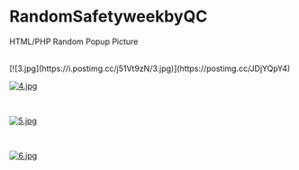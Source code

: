 # RandomSafetyweekbyQC
HTML/PHP Random Popup Picture

<br>
[![3.jpg](https://i.postimg.cc/j51Vt9zN/3.jpg)](https://postimg.cc/JDjYQpY4)

<br>

[![4.jpg](https://i.postimg.cc/6Q3tKCDk/4.jpg)](https://postimg.cc/mP00N1Zj)

<br>

[![5.jpg](https://i.postimg.cc/8C9QV9dv/5.jpg)](https://postimg.cc/cKR5RDb1)

<br>

[![6.jpg](https://i.postimg.cc/0yXhpFB4/6.jpg)](https://postimg.cc/CRDv0PYC)
